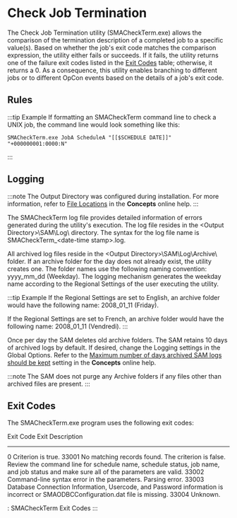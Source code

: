 # Check Job Termination

The Check Job Termination utility (SMACheckTerm.exe) allows the
comparison of the termination description of a completed job to a
specific value(s). Based on whether the job's exit code matches the
comparison expression, the utility either fails or succeeds. If it
fails, the utility returns one of the failure exit codes listed in the
[Exit Codes](#Exit) table; otherwise, it returns a 0. As
a consequence, this utility enables branching to different jobs or to
different OpCon events based on the details
of a job's exit code.

## Rules

:::tip Example
If formatting an SMACheckTerm command line to check a UNIX job, the command line would look something like this:

```shell
SMACheckTerm.exe JobA ScheduleA "[[$SCHEDULE DATE]]" "+000000001:0000:N"
```

:::

## Logging

:::note
The Output Directory was configured during installation. For more information, refer to [File Locations](../../file-locations.md) in the **Concepts** online help.
:::

The SMACheckTerm log file provides detailed information of errors
generated during the utility's execution. The log file resides in the
\<Output Directory\>\\SAM\\Log\\ directory. The syntax for the log file
name is SMACheckTerm\_\<date-time stamp\>.log.

All archived log files reside in the \<Output
Directory\>\\SAM\\Log\\Archive\\ folder. If an archive folder for the
day does not already exist, the utility creates one. The folder names
use the following naming convention: yyyy_mm_dd (Weekday). The logging
mechanism generates the weekday name according to the Regional Settings
of the user executing the utility.

:::tip Example
If the Regional Settings are set to English, an archive folder would have the following name: 2008_01_11 (Friday).

If the Regional Settings are set to French, an archive folder would have the following name: 2008_01_11 (Vendredi).
:::

Once per day the SAM deletes old archive folders. The SAM retains 10
days of archived logs by default. If desired, change the Logging
settings in the Global Options. Refer to the [Maximum number of days archived SAM logs should be kept](../../administration/server-options.md#logging)
 setting in the **Concepts** online help.

:::note
The SAM does not purge any Archive folders if any files other than archived files are present.
:::

## Exit Codes

The SMACheckTerm.exe program uses the following exit codes:

  Exit Code   Exit Description
  ----------- ----------------------------------------------------------------------------------------------------------------------------------------------------------------------------------------
  0           Criterion is true.
  33001       No matching records found. The criterion is false. Review the command line for schedule name, schedule status, job name, and job status and make sure all of the parameters are valid.
  33002       Command-line syntax error in the parameters. Parsing error.
  33003       Database Connection Information, Usercode, and Password information is incorrect or SMAODBCConfiguration.dat file is missing.
  33004       Unknown.

  : SMACheckTerm Exit Codes
:::

